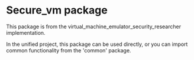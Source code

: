 # Secure_vm package
    
This package is from the virtual_machine_emulator_security_researcher implementation.

In the unified project, this package can be used directly, or you can import common
functionality from the 'common' package.
